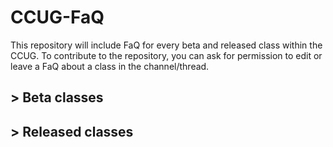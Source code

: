 # CCUG-FaQ
This repository will include FaQ for every beta and released class within the CCUG. To contribute to the repository, you can ask for permission to edit or leave a FaQ about a class in the channel/thread.
## > Beta classes

## > Released classes
